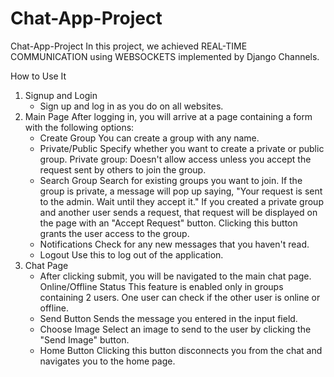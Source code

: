 # Chat-App-Project
Chat-App-Project
In this project, we achieved REAL-TIME COMMUNICATION using WEBSOCKETS implemented by Django Channels.

How to Use It
1. Signup and Login
    - Sign up and log in as you do on all websites.
2. Main Page
After logging in, you will arrive at a page containing a form with the following options:
   - Create Group
        You can create a group with any name.
   - Private/Public
        Specify whether you want to create a private or public group.
            Private group: Doesn't allow access unless you accept the request sent by others to join the group.
   - Search Group
        Search for existing groups you want to join.
            If the group is private, a message will pop up saying, "Your request is sent to the admin. Wait until they accept it."
            If you created a private group and another user sends a request, that request will be displayed on the page with an "Accept Request" button. Clicking this button grants the user access to the group.
   - Notifications
        Check for any new messages that you haven't read.
   - Logout
        Use this to log out of the application.
3. Chat Page
    - After clicking submit, you will be navigated to the main chat page.
        Online/Offline Status
            This feature is enabled only in groups containing 2 users. One user can check if the other user is online or offline.
    - Send Button
        Sends the message you entered in the input field.
    - Choose Image
        Select an image to send to the user by clicking the "Send Image" button.
    - Home Button
        Clicking this button disconnects you from the chat and navigates you to the home page.
